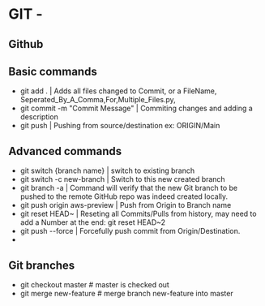 # GIT - 

## Github


## Basic commands
- git add . | Adds all files changed to Commit, or a FileName, Seperated_By_A_Comma,For,Multiple_Files.py, 
- git commit -m "Commit Message" | Commiting changes and adding a description
- git push | Pushing from source/destination ex: ORIGIN/Main 


## Advanced commands
- git switch {branch name} | switch to existing branch
- git switch -c new-branch | Switch to this new created branch
- git branch -a | Command will verify that the new Git branch to be pushed to the remote GitHub repo was indeed created locally.
- git push origin aws-preview | Push from Origin to Branch name
- git reset HEAD~ | Reseting all Commits/Pulls from history, may need to add a Number at the end: git reset HEAD~2
- git push --force | Forcefully push commit from Origin/Destination. 
- 

## Git branches

- git checkout master			# master is checked out
- git merge new-feature		# merge branch new-feature into master

